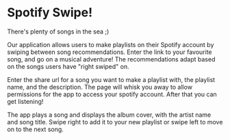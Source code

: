 # Spotify Swipe!
There's plenty of songs in the sea ;)

Our application allows users to make playlists on their Spotify account by swiping between song recommendations. Enter the link to your favourite song, and go on a musical adventure! The recommendations adapt based on the songs users have "right swiped" on.

Enter the share url for a song you want to make a playlist with, the playlist name, and the description. The page will whisk you away to allow permissions for the app to access your spotify account. After that you can get listening!

The app plays a song and displays the album cover, with the artist name and song title. Swipe right to add it to your new playlist or swipe left to move on to the next song. 
